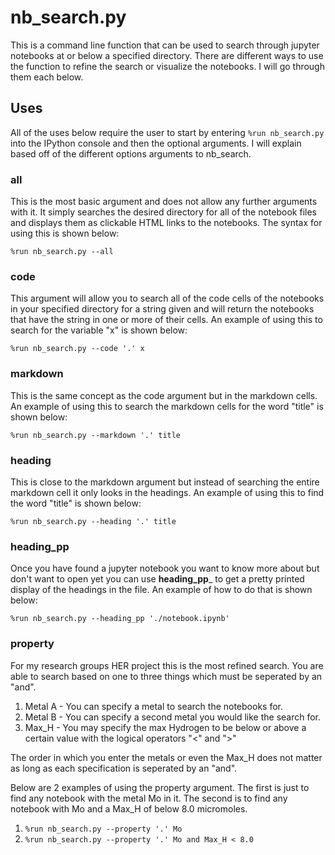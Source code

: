 # nb_search.py 

This is a command line function that can be used to search through jupyter notebooks at or below a specified directory.  There are different ways to use the function to refine the search or visualize the notebooks.  I will go through them each below.  

## Uses

All of the uses below require the user to start by entering `%run nb_search.py` into the IPython console and then the optional arguments.  I will explain based off of the different options arguments to nb_search.

### all

This is the most basic argument and does not allow any further arguments with it.  It simply searches the desired directory for all of the notebook files and displays them as clickable HTML links to the notebooks.  The syntax for using this is shown below:

`%run nb_search.py --all`

### code 

This argument will allow you to search all of the code cells of the notebooks in your specified directory for a string given and will return the notebooks that have the string in one or more of their cells.  An example of using this to search for the variable "x" is shown below:

`%run nb_search.py --code '.' x`

### markdown

This is the same concept as the code argument but in the markdown cells.  
An example of using this to search the markdown cells for the word "title" is shown below:

`%run nb_search.py --markdown '.' title`

### heading

This is close to the markdown argument but instead of searching the entire markdown cell it only looks in the headings.  An example of using this to find the word "title" is shown below:

`%run nb_search.py --heading '.' title`

### heading_pp

Once you have found a jupyter notebook you want to know more about but don't want to open yet you can use __heading_pp___ to get a pretty printed display of the headings in the file.  An example of how to do that is shown below:

`%run nb_search.py --heading_pp './notebook.ipynb'`

### property

For my research groups HER project this is the most refined search.  You are able to search based on one to three things which must be seperated by an "and".  

1. Metal A - You can specify a metal to search the notebooks for.  
2. Metal B - You can specify a second metal you would like the search for. 
3. Max_H - You may specify the max Hydrogen to be below or above a certain value with the logical operators "<" and ">"

The order in which you enter the metals or even the Max_H does not matter as long as each specification is seperated by an "and".

Below are 2 examples of using the property argument.  The first is just to find any notebook with the metal Mo in it.  The second is to find any notebook with Mo and a Max_H of below 8.0 micromoles.

1. `%run nb_search.py --property '.' Mo`
2. `%run nb_search.py --property '.' Mo and Max_H < 8.0`

